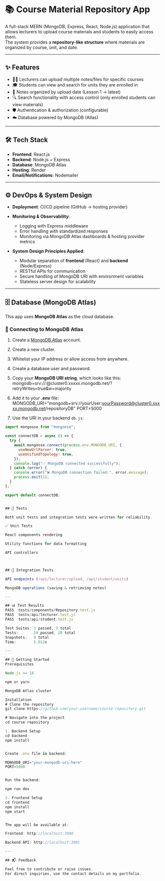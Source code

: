 # 📚 Course Material Repository App

A full-stack MERN (MongoDB, Express, React, Node.js) application that allows lecturers to upload course materials and students to easily access them.  
The system provides a **repository-like structure** where materials are organized by course, unit, and date.

---

## ✨ Features

- 👨‍🏫 Lecturers can upload multiple notes/files for specific courses
- 🎓 Students can view and search for units they are enrolled in
- 📂 Notes organized by upload date (Lesson 1 → latest)
- 🔍 Search functionality with access control (only enrolled students can view materials)
- 🛡️ Authentication & authorization (configurable)
- ☁️ Database powered by MongoDB (Atlas)

---

## 🛠️ Tech Stack

- **Frontend**: React.js  
- **Backend**: Node.js + Express  
- **Database**: MongoDB Atlas  
- **Hosting**: Render
- **Email/Notifications**: Nodemailer

---

## ⚙️ DevOps & System Design

- **Deployment**: CI/CD pipeline (GitHub → hosting provider)  
- **Monitoring & Observability**:  
  - Logging with Express middleware  
  - Error handling with standardized responses  
  - Monitoring via MongoDB Atlas dashboards & hosting provider metrics  

- **System Design Principles Applied**:  
  - Modular separation of **frontend** (React) and **backend** (Node/Express)  
  - RESTful APIs for communication  
  - Secure handling of MongoDB URI with environment variables  
  - Stateless server design for scalability  

---

## 🗄️ Database (MongoDB Atlas)

This app uses **MongoDB Atlas** as the cloud database.  

### 🔌 Connecting to MongoDB Atlas
1. Create a [MongoDB Atlas](https://www.mongodb.com/cloud/atlas) account.  
2. Create a new cluster.  
3. Whitelist your IP address or allow access from anywhere.  
4. Create a database user and password.  
5. Copy your **MongoDB URI string**, which looks like this:
mongodb+srv://<username>:<password>@cluster0.xxxxx.mongodb.net/<dbname>?retryWrites=true&w=majority

6. Add it to your **.env** file:
MONGODB_URI="mongodb+srv://yourUser:yourPassword@cluster0.xxxxx.mongodb.net/repositoryDB"
PORT=5000

7. Use the URI in your backend `db.js`:

```js
import mongoose from "mongoose";

const connectDB = async () => {
  try {
    await mongoose.connect(process.env.MONGODB_URI, {
      useNewUrlParser: true,
      useUnifiedTopology: true,
    });
    console.log("✅ MongoDB connected successfully");
  } catch (error) {
    console.error("❌ MongoDB connection failed:", error.message);
    process.exit(1);
  }
};

export default connectDB;


## 🧪 Tests

Both unit tests and integration tests were written for reliability.

✅ Unit Tests

React components rendering

Utility functions for data formatting

API controllers



## 🔗 Integration Tests

API endpoints (/api/lecturer/upload, /api/student/units)

MongoDB operations (saving & retrieving notes)

---

## 📊 Test Results
PASS  tests/components/Repository.test.js
PASS  tests/api/lecturer.test.js
PASS  tests/api/student.test.js

Test Suites: 3 passed, 3 total  
Tests:       20 passed, 20 total  
Snapshots:   0 total  
Time:        5.012s

---

## 🚀 Getting Started
Prerequisites

Node.js >= 18

npm or yarn

MongoDB Atlas cluster

Installation
# Clone the repository
git clone https://github.com/your-username/course-repository.git

# Navigate into the project
cd course-repository

1. Backend Setup
cd backend
npm install


Create .env file in backend:

MONGODB_URI="your-mongodb-uri-here"
PORT=5000


Run the backend:

npm run dev

2. Frontend Setup
cd frontend
npm install
npm start


The app will be available at:

Frontend: http://localhost:3000

Backend API: http://localhost:3001

---

## 📬 Feedback

Feel free to contribute or raise issues.
For direct inquiries, use the contact details on my portfolio.

